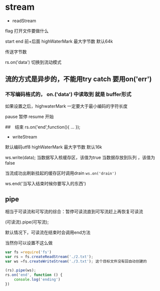 # stream

* readStream

flag 打开文件要做什么

start end  前+后面
highWaterMark  最大字节数 默认64k


传送字节数

rs.on('data') 切换到流动模式

## 流的方式是异步的，不能用try catch  要用on('err')

### 不写编码格式的， on.('data') 中读取到   就是 buffer形式
如果设置之后，highwaterMark 一定要大于最小编码的字符长度

pause 暂停  resume 开始

##　结束
rs.on('end',function(){
 ...
});


* writeStream

默认编码utf8
highWaterMark  最大字节数 默认16k

ws.write(data);
当数据写入核缓存区，该值为true  当数据存放到队列 ，该值为false



当流成功出刷新挂起的缓存区时调用drain
`ws.on('drain') `


ws.end('当写入结束时候你要写入的东西')


## pipe
相当于可读流和可写流的综合：暂停可读流直到可写流赶上再恢复可读流

(可读流).pipe(可写流);

默认情况下，可读流在结束时会调用end方法

当然你可以设置不这么做

```javascript
var fs =require('fs')
var rs = fs.createReadStream('./2.txt');
var ws =fs.createWriteStream('./3.txt'); 这个目标文件没有回自动创建的

(rs).pipe(ws);
rs.on('end', function () {
    console.log('ending')
})
```











